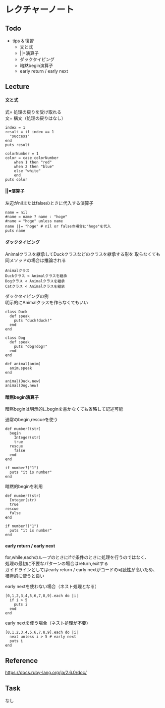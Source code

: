# レクチャーノート

## Todo
- tips & 復習 
    - 文と式
    - ||=演算子
    - ダックタイピング
    - 暗黙begin演算子
    - early return / early next

## Lecture

#### 文と式
式= 処理の戻りを受け取れる   
文= 構文（処理の戻りはなし）

```
index = 1
result = if index == 1
  "success"
end
puts result
```

```
colorNumber = 1
color = case colorNumber
    when 1 then "red"
    when 2 then "blue"
    else "white"
    end
puts color
```

#### ||=演算子

左辺がnilまたはfalseのときに代入する演算子
```
name = nil
#name = name ? name : "hoge"
#name = "hoge" unless name
name ||= "hoge" # nil or falseの場合に"hoge"を代入
puts name
```

#### ダックタイピング

Animalクラスを継承してDuckクラスなどのクラスを継承する形を
取らなくても同メソッドの場合は推論される
```
Animalクラス　
Duckクラス < Animalクラスを継承
Dogクラス < Animalクラスを継承
Catクラス < Animalクラスを継承
```

ダックタイピングの例  
明示的にAnimalクラスを作らなくてもいい
```
class Duck 
  def speak
    puts "duck!duck!"
  end
end

class Dog
  def speak
    puts "dog!dog!"
  end
end

def animal(anim)
  anim.speak
end

animal(Duck.new)
animal(Dog.new)
```

#### 暗黙begin演算子

暗黙beginは明示的にbeginを書かなくても省略して記述可能  

通常のbegin,rescueを使う  
```
def number?(str)
  begin
    Integer(str)
    true
  rescue
    false
  end
end

if number?("1")
  puts "it is number"
end
```

暗黙的beginを利用
```
def number?(str)
  Integer(str)
  true
rescue
  false
end

if number?("1")
  puts "it is number"
end

```

#### early return / early next
for,while,eachのループのときにifで条件のときに処理を行うのではなく、  
処理の最初に不要なパターンの場合はreturn,exitする  
ガイドラインとしてはearly return / early nextがコードの可読性が高いため、積極的に使うと良い  

early nextを使わない場合（ネスト処理となる）
```
[0,1,2,3,4,5,6,7,8,9].each do |i|
  if i > 5
    puts i
  end
end
```

early nextを使う場合（ネスト処理が不要）
```
[0,1,2,3,4,5,6,7,8,9].each do |i|
  next unless i > 5 # early next
  puts i
end
```

## Reference
https://docs.ruby-lang.org/ja/2.6.0/doc/   

## Task
なし
